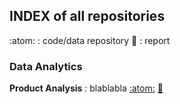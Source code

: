 ## INDEX of all repositories

:atom: : code/data repository     :book: : report

### Data Analytics

**Product Analysis** : blablabla  [:atom:](https://github.com/leonardocerliani/TC_projects/tree/main/Product_Analysis_TC)  [:book:](https://leonardoc.netlify.app/showcase/product_analysis_psaraki/product_analysis)



